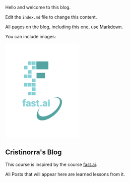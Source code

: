 Hello and welcome to this blog.

Edit the `index.md` file to change this content.

All pages on the blog, including this one, use [Markdown](https://guides.github.com/features/mastering-markdown/).

You can include images:

![Image of fast.ai logo](images/logo.png)

## Cristinorra's Blog

This course is inspired by the course [fast.ai](https://www.fast.ai).

All Posts that will appear here are learned lessons from it. 
